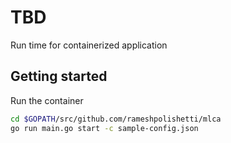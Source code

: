 # TBD
Run time for containerized application

## Getting started

Run the container
```bash
cd $GOPATH/src/github.com/rameshpolishetti/mlca
go run main.go start -c sample-config.json
```